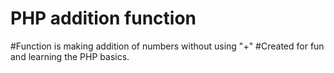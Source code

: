 # PHP addition function

#Function is making addition of numbers without using "+"
#Created for fun and learning the PHP basics.

